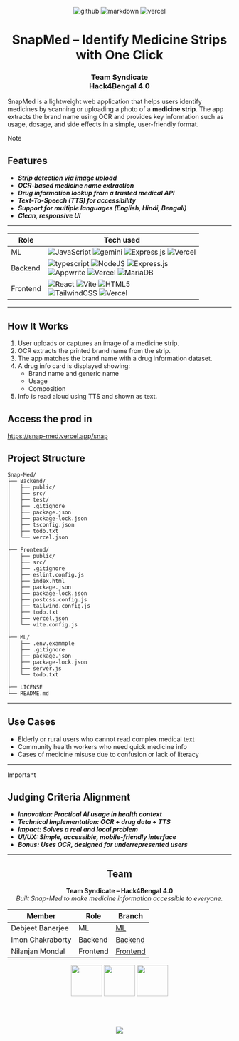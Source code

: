 


<div align=center>

![github](https://img.shields.io/badge/GitHub-181717.svg?style=for-the-badge&logo=GitHub&logoColor=white)
![markdown](https://img.shields.io/badge/Markdown-181717.svg?style=for-the-badge&logo=Markdown&logoColor=white)
![vercel](https://img.shields.io/badge/Vercel-181717?style=for-the-badge&logo=vercel&logoColor=white)
# SnapMed – Identify Medicine Strips with One Click
<h3 align=center>Team Syndicate <br> Hack4Bengal 4.0</h3>

</div>

SnapMed is a lightweight web application that helps users identify medicines by scanning or uploading a photo of a **medicine strip**. The app extracts the brand name using OCR and provides key information such as usage, dosage, and side effects in a simple, user-friendly format.

>[!NOTE]
>## Features
>- ***Strip detection via image upload***
>- ***OCR-based medicine name extraction***
>- ***Drug information lookup from a trusted medical API***
>- ***Text-To-Speech (TTS) for accessibility***
>- ***Support for multiple languages (English, Hindi, Bengali)***
>- ***Clean, responsive UI***

---
<div align=center>
   
|Role|Tech used|
|--|--|
|ML|![JavaScript](https://img.shields.io/badge/javascript-%23323330.svg?style=for-the-badge&logo=javascript&logoColor=%23F7DF1E) ![gemini](https://img.shields.io/badge/Google%20Gemini-8E75B2.svg?style=for-the-badge&logo=Google-Gemini&logoColor=white) ![Express.js](https://img.shields.io/badge/express.js-%23404d59.svg?style=for-the-badge&logo=express&logoColor=%2361DAFB) ![Vercel](https://img.shields.io/badge/vercel-%23000000.svg?style=for-the-badge&logo=vercel&logoColor=white)|
|Backend|![typescript](https://img.shields.io/badge/Typescript-%23323330.svg?style=for-the-badge&logo=typescript&logoColor=%23F7DF1E) ![NodeJS](https://img.shields.io/badge/node.js-6DA55F?style=for-the-badge&logo=node.js&logoColor=white) ![Express.js](https://img.shields.io/badge/express.js-%23404d59.svg?style=for-the-badge&logo=express&logoColor=%2361DAFB)<br>![Appwrite](https://img.shields.io/badge/Appwrite-%23FD366E.svg?style=for-the-badge&logo=appwrite&logoColor=white) ![Vercel](https://img.shields.io/badge/vercel-%23000000.svg?style=for-the-badge&logo=vercel&logoColor=white) ![MariaDB](https://img.shields.io/badge/MariaDB-003545?style=for-the-badge&logo=mariadb&logoColor=white)|
|Frontend|![React](https://img.shields.io/badge/react-%2320232a.svg?style=for-the-badge&logo=react&logoColor=%2361DAFB) ![Vite](https://img.shields.io/badge/vite-%23646CFF.svg?style=for-the-badge&logo=vite&logoColor=white) ![HTML5](https://img.shields.io/badge/html5-%23E34F26.svg?style=for-the-badge&logo=html5&logoColor=white)<br>![TailwindCSS](https://img.shields.io/badge/tailwindcss-%2338B2AC.svg?style=for-the-badge&logo=tailwind-css&logoColor=white) ![Vercel](https://img.shields.io/badge/vercel-%23000000.svg?style=for-the-badge&logo=vercel&logoColor=white)|

</div>

---

## How It Works

1. User uploads or captures an image of a medicine strip.
2. OCR extracts the printed brand name from the strip.
3. The app matches the brand name with a drug information dataset.
4. A drug info card is displayed showing:
   - Brand name and generic name
   - Usage
   - Composition
5. Info is read aloud using TTS and shown as text.

## Access the prod in

https://snap-med.vercel.app/snap

## Project Structure

```
Snap-Med/
├── Backend/
│   ├── public/
│   ├── src/
│   ├── test/
│   ├── .gitignore
│   ├── package.json
│   ├── package-lock.json
│   ├── tsconfig.json
│   ├── todo.txt
│   └── vercel.json
│
├── Frontend/
│   ├── public/
│   ├── src/
│   ├── .gitignore
│   ├── eslint.config.js
│   ├── index.html
│   ├── package.json
│   ├── package-lock.json
│   ├── postcss.config.js
│   ├── tailwind.config.js
│   ├── todo.txt
│   ├── vercel.json
│   └── vite.config.js
│
├── ML/
│   ├── .env.exammple
│   ├── .gitignore
│   ├── package.json
│   ├── package-lock.json
│   ├── server.js
│   └── todo.txt
│
├── LICENSE
└── README.md

```

---

## Use Cases

- Elderly or rural users who cannot read complex medical text
- Community health workers who need quick medicine info
- Cases of medicine misuse due to confusion or lack of literacy

---

>[!IMPORTANT]
>## Judging Criteria Alignment
>
>- ***Innovation: Practical AI usage in health context***
>- ***Technical Implementation: OCR + drug data + TTS***
>- ***Impact: Solves a real and local problem***
>- ***UI/UX: Simple, accessible, mobile-friendly interface***
>- ***Bonus: Uses OCR, designed for underrepresented users***

---
<div align=center>
   
## Team

**Team Syndicate – Hack4Bengal 4.0**  
*Built Snap-Med to make medicine information accessible to everyone.*

| Member | Role | Branch |
|--|--|--|
|Debjeet Banerjee|ML|<a href="https://github.com/AwwHellNahh/Snap-Med/tree/ML">ML</a>|
|Imon Chakraborty|Backend|<a href="https://github.com/AwwHellNahh/Snap-Med/tree/Backend">Backend</a>|
|Nilanjan Mondal|Frontend|<a href="https://github.com/AwwHellNahh/Snap-Med/tree/Frontend">Frontend</a>|

<img src="https://github.com/user-attachments/assets/b13b65a5-2b53-46c2-baca-b04abbd7f082" height=70 width=70>
<img src="https://github.com/user-attachments/assets/72edcdd2-e06b-40a1-89a4-eeae562bf842" height=70 width=70>
<img src="https://github.com/user-attachments/assets/c0336e8b-334c-46e0-9743-1b4df092ea23" height=70 width=70>


</div>
<br><br><br>
<p align="center"><a href="https://github.com/AwwHellNahh/Snap-Med/blob/main/LICENSE"><img src="https://img.shields.io/static/v1.svg?style=for-the-badge&label=License&message=MIT&logoColor=d9e0ee&colorA=363a4f&colorB=b7bdf8"/></a></p>
